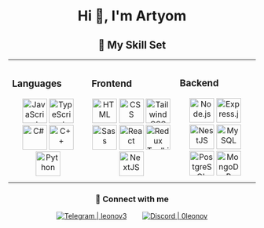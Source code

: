 <h1 style="text-align: center;">Hi 👋, I'm Artyom</h1>

<h2 style="text-align: center;">💪 My Skill Set</h2>

<table>
  <td>
    <h3>Languages</h3>
    <div style="text-align: center;">
      <img src="https://profilinator.rishav.dev/skills-assets/javascript-original.svg" alt="JavaScript" height="50" />  
      <img src="https://profilinator.rishav.dev/skills-assets/typescript-original.svg" alt="TypeScript" height="50" />
      <img src="https://upload.wikimedia.org/wikipedia/commons/thumb/b/bd/Logo_C_sharp.svg/1200px-Logo_C_sharp.svg.png" alt="C#" height="50" />
      <img src="https://upload.wikimedia.org/wikipedia/commons/thumb/1/18/ISO_C%2B%2B_Logo.svg/800px-ISO_C%2B%2B_Logo.svg.png" alt="C++" height="50" />
      <img src="https://upload.wikimedia.org/wikipedia/commons/thumb/c/c3/Python-logo-notext.svg/800px-Python-logo-notext.svg.png" alt="Python" height="50" />
    </div>
  </td>

  <td>
    <h3>Frontend</h3>
    <div style="text-align: center;"> 
      <img src="https://profilinator.rishav.dev/skills-assets/html5-original-wordmark.svg" alt="HTML" height="50" />
      <img src="https://profilinator.rishav.dev/skills-assets/css3-original-wordmark.svg" alt="CSS" height="50" />
      <img src="https://profilinator.rishav.dev/skills-assets/tailwindcss.svg" alt="Tailwind CSS" height="50" />
      <img src="https://profilinator.rishav.dev/skills-assets/sass-original.svg" alt="Sass" height="50" />
      <img src="https://profilinator.rishav.dev/skills-assets/react-original-wordmark.svg" alt="React" height="50" />
      <img src="https://profilinator.rishav.dev/skills-assets/redux-original.svg" alt="Redux Toolkit" height="50" />
      <img src="https://profilinator.rishav.dev/skills-assets/nextjs.png" alt="NextJS" height="50" />
    </div>
  </td>

  <td style="padding: 10px;">
    <h3>Backend</h3>
    <div style="text-align: center;">
      <img src="https://profilinator.rishav.dev/skills-assets/nodejs-original-wordmark.svg" alt="Node.js" height="50" />
      <img src="https://profilinator.rishav.dev/skills-assets/express-original-wordmark.svg" alt="Express.js" height="50" />  
      <img src="https://docs.nestjs.com/assets/logo-small.svg" alt="NestJS" height="50" />
      <img src="https://upload.wikimedia.org/wikipedia/ru/d/d3/Mysql.png" alt="MySQL" height="50" />
      <img src="https://upload.wikimedia.org/wikipedia/commons/2/29/Postgresql_elephant.svg" alt="PostgreSQL" height="50" />
      <img src="https://profilinator.rishav.dev/skills-assets/mongodb-original-wordmark.svg" alt="MongoDB" height="50" /> 
    </div>
  </td>
</table>

<h3 style="text-align: center;">💬 Connect with me</h3>
  <div style="display: flex; justify-content: center; gap: 2rem;">

  <a href="https://t.me/leonov3" target="_blank">
    <img src="https://img.shields.io/static/v1?label=Telegram&message=leonov3&color=87CEFA" alt="Telegram | leonov3"/>
  </a>
  <a href="https://discordapp.com/users/679382952945385473" target="_blank">
    <img src="https://img.shields.io/badge/Discord-0leonov-blue" alt="Discord | 0leonov"/>
  </a>
</div>
